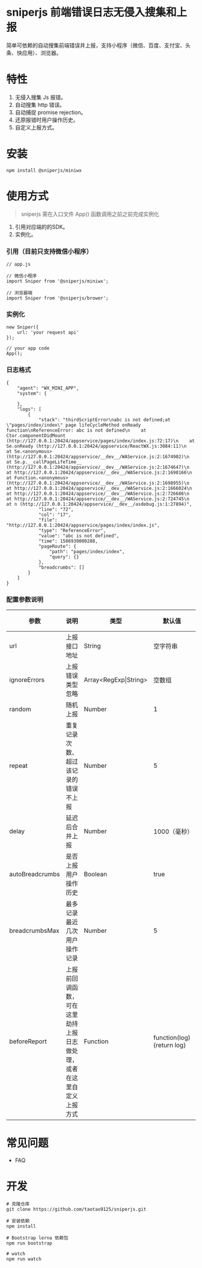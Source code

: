 # sniperjs 前端错误日志无侵入搜集和上报

简单可依赖的自动搜集前端错误并上报，支持小程序（微信、百度、支付宝、头条、快应用）、浏览器。

# 特性
1. 无侵入搜集 Js 报错。
2. 自动搜集 http 错误。
3. 自动捕捉 promise rejection。
4. 还原报错时用户操作历史。
5. 自定义上报方式。
   

# 安装

```
npm install @sniperjs/miniwx
```

# 使用方式

> sniperjs 需在入口文件 App() 函数调用之前之前完成实例化

1. 引用对应端的的SDK。
2. 实例化。

### 引用（目前只支持微信小程序）
```
// app.js

// 微信小程序
import Sniper from '@sniperjs/miniwx'; 

// 浏览器端
import Sniper from '@sniperjs/brower'; 

```

### 实例化
```
new Sniper({
    url: 'your request api'
});

// your app code
App();
```

### 日志格式
```
{
	"agent": "WX_MINI_APP",
	"system": {

	},
	"logs": [
		{
			"stack": "thirdScriptError\nabc is not defined;at \"pages/index/index\" page lifeCycleMethod onReady function\nReferenceError: abc is not defined\n    at Ctor.componentDidMount (http://127.0.0.1:20424/appservice/pages/index/index.js:72:17)\n    at Se.onReady (http://127.0.0.1:20424/appservice/ReactWX.js:3084:11)\n    at Se.<anonymous> (http://127.0.0.1:20424/appservice/__dev__/WAService.js:2:1674902)\n    at Se.p.__callPageLifeTime__ (http://127.0.0.1:20424/appservice/__dev__/WAService.js:2:1674647)\n    at http://127.0.0.1:20424/appservice/__dev__/WAService.js:2:1698166\n    at Function.<anonymous> (http://127.0.0.1:20424/appservice/__dev__/WAService.js:2:1698955)\n    at http://127.0.0.1:20424/appservice/__dev__/WAService.js:2:1666024\n    at http://127.0.0.1:20424/appservice/__dev__/WAService.js:2:726686\n    at http://127.0.0.1:20424/appservice/__dev__/WAService.js:2:724745\n    at n (http://127.0.0.1:20424/appservice/__dev__/asdebug.js:1:27894)",
			"line": "72",
			"col": "17",
			"file": "http://127.0.0.1:20424/appservice/pages/index/index.js",
			"type": "ReferenceError",
			"value": "abc is not defined",
			"time": 1586930000288,
			"pageRoute": {
				"path": "pages/index/index",
				"query": {}
			},
			"breadcrumbs": []
		}
	]
}
```

### 配置参数说明

| 参数 | 说明 | 类型   | 默认值 | 必选 |
| --- | --- | --- | --- | --- |
| url | 上报接口地址  | String  | 空字符串  | 是  |
| ignoreErrors | 上报错误类型忽略 | Array<RegExp\|String> | 空数组 | 否  |
| random | 随机上报 | Number | 1 | 否  |
| repeat | 重复记录次数、超过该记录的错误不上报 | Number | 5 | 否 |
| delay | 延迟后合并上报 | Number | 1000（毫秒） | 否 |
| autoBreadcrumbs | 是否上报用户操作历史 | Boolean | true | 否 |
| breadcrumbsMax | 最多记录最近几次用户操作记录 | Number | 5 | 否  |
| beforeReport | 上报前回调函数，可在这里劫持上报日志做处理，或者在这里自定义上报方式 |  Function| function(log){return log}  |否  |


# 常见问题
- FAQ

# 开发
```
# 克隆仓库
git clone https://github.com/taotao9125/sniperjs.git

# 安装依赖
npm install

# Bootstrap lerna 依赖包
npm run bootstrap

# watch
npm run watch
```




